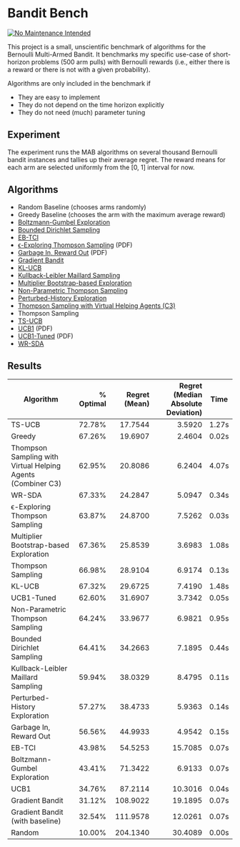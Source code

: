 # Bandit Bench

[![No Maintenance Intended](http://unmaintained.tech/badge.svg)](http://unmaintained.tech/)

This project is a small, unscientific benchmark of algorithms for the Bernoulli
Multi-Armed Bandit. It benchmarks my specific use-case of short-horizon problems
(500 arm pulls) with Bernoulli rewards (i.e., either there is a reward or there
is not with a given probability).

Algorithms are only included in the benchmark if

- They are easy to implement
- They do not depend on the time horizon explicitly
- They do not need (much) parameter tuning

## Experiment

The experiment runs the MAB algorithms on several thousand Bernoulli bandit
instances and tallies up their average regret. The reward means for each arm are selected
uniformly from the \[0, 1\] interval for now.

## Algorithms

- Random Baseline (chooses arms randomly)
- Greedy Baseline (chooses the arm with the maximum average reward)
- [Boltzmann-Gumbel Exploration](https://arxiv.org/abs/1705.10257)
- [Bounded Dirichlet Sampling](https://arxiv.org/abs/2111.09724)
- [EB-TCI](https://arxiv.org/abs/2206.05979)
- [ϵ-Exploring Thompson Sampling](https://proceedings.mlr.press/v202/jin23b/jin23b.pdf) (PDF)
- [Garbage In, Reward Out](http://proceedings.mlr.press/v97/kveton19a/kveton19a.pdf) (PDF)
- [Gradient Bandit](https://arxiv.org/abs/2402.17235)
- [KL-UCB](https://arxiv.org/abs/1102.2490)
- [Kullback-Leibler Maillard Sampling](https://arxiv.org/abs/2304.14989)
- [Multiplier Bootstrap-based Exploration](https://arxiv.org/abs/2302.01543)
- [Non-Parametric Thompson Sampling](https://proceedings.mlr.press/v117/riou20a.html)
- [Perturbed-History Exploration](https://arxiv.org/abs/1902.10089)
- [Thompson Sampling with Virtual Helping Agents (C3)](https://arxiv.org/abs/2209.08197)
- Thompson Sampling
- [TS-UCB](https://arxiv.org/abs/2006.06372)
- [UCB1](https://homes.di.unimi.it/~cesabian/Pubblicazioni/ml-02.pdf) (PDF)
- [UCB1-Tuned](https://homes.di.unimi.it/~cesabian/Pubblicazioni/ml-02.pdf) (PDF)
- [WR-SDA](https://arxiv.org/abs/2010.14323)

## Results

<!-- `> cargo run --release` -->
<!-- BEGIN mdsh -->
| Algorithm                                                   | % Optimal | Regret (Mean) | Regret (Median Absolute Deviation) | Time  |
| ----------------------------------------------------------- | --------: | ------------: | ---------------------------------: | :---: |
| TS-UCB                                                      |    72.78% |       17.7544 |                             3.5920 | 1.27s |
| Greedy                                                      |    67.26% |       19.6907 |                             2.4604 | 0.02s |
| Thompson Sampling with Virtual Helping Agents (Combiner C3) |    62.95% |       20.8086 |                             6.2404 | 4.07s |
| WR-SDA                                                      |    67.33% |       24.2847 |                             5.0947 | 0.34s |
| ϵ-Exploring Thompson Sampling                               |    63.87% |       24.8700 |                             7.5262 | 0.03s |
| Multiplier Bootstrap-based Exploration                      |    67.36% |       25.8539 |                             3.6983 | 1.08s |
| Thompson Sampling                                           |    66.98% |       28.9104 |                             6.9174 | 0.13s |
| KL-UCB                                                      |    67.32% |       29.6725 |                             7.4190 | 1.48s |
| UCB1-Tuned                                                  |    62.60% |       31.6907 |                             3.7342 | 0.05s |
| Non-Parametric Thompson Sampling                            |    64.24% |       33.9677 |                             6.9821 | 0.95s |
| Bounded Dirichlet Sampling                                  |    64.41% |       34.2663 |                             7.1895 | 0.44s |
| Kullback-Leibler Maillard Sampling                          |    59.94% |       38.0329 |                             8.4795 | 0.11s |
| Perturbed-History Exploration                               |    57.27% |       38.4733 |                             5.9363 | 0.14s |
| Garbage In, Reward Out                                      |    56.56% |       44.9933 |                             4.9542 | 0.15s |
| EB-TCI                                                      |    43.98% |       54.5253 |                            15.7085 | 0.07s |
| Boltzmann-Gumbel Exploration                                |    43.41% |       71.3422 |                             6.9133 | 0.07s |
| UCB1                                                        |    34.76% |       87.2114 |                            10.3016 | 0.04s |
| Gradient Bandit                                             |    31.12% |      108.9022 |                            19.1895 | 0.07s |
| Gradient Bandit (with baseline)                             |    32.54% |      111.9578 |                            12.0261 | 0.07s |
| Random                                                      |    10.00% |      204.1340 |                            30.4089 | 0.00s |
<!-- END mdsh -->
